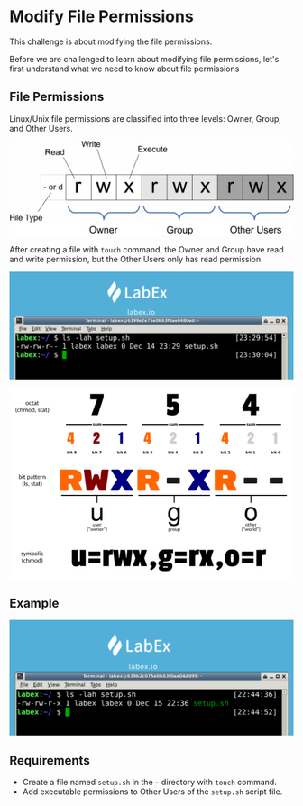 # Modify File Permissions

This challenge is about modifying the file permissions.

Before we are challenged to learn about modifying file permissions, let's first understand what we need to know about file permissions

## File Permissions

Linux/Unix file permissions are classified into three levels: Owner, Group, and Other Users.

![challenge-file-properties-3-1](./assets/challenge-file-properties-3-1.png)

After creating a file with `touch` command, the Owner and Group have read and write permission, but the Other Users only has read permission.

![challenge-file-properties-3-2](./assets/challenge-file-properties-3-2.png)

![challenge-file-properties-3-3](./assets/challenge-file-properties-3-3.png)

## Example

![challenge-file-properties-3-4](./assets/challenge-file-properties-3-4.png)


## Requirements

- Create a file named `setup.sh` in the `~` directory with `touch` command.
- Add executable permissions to Other Users of the `setup.sh` script file.
